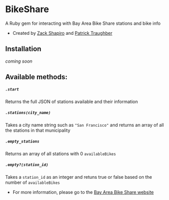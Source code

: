 # BikeShare
A Ruby gem for interacting with Bay Area Bike Share stations and bike info
* Created by [Zack Shapiro](http://twitter.com/zackshapiro) and [Patrick Traughber](http://twitter.com/ptraughber)

## Installation

*coming soon*

## Available methods:

##### `.start`
Returns the full JSON of stations available and their information

##### `.stations(city_name)`
Takes a city name string such as `"San Francisco"` and returns an array of all the stations in that municipality

##### `.empty_stations`
Returns an array of all stations with 0 `availableBikes`

##### `.empty?(station_id)`
Takes a `station_id` as an integer and retuns true or false based on the number of `availableBikes`

* For more information, please go to the [Bay Area Bike Share website](http://bayareabikeshare.com)
